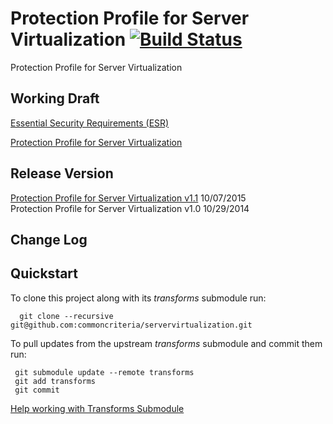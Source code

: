 Protection Profile for Server Virtualization [![Build Status](https://jenkins-criteria.rhcloud.com/buildStatus/icon?job=protection-profiles/servervirtualization)](https://jenkins-criteria.rhcloud.com/job/protection-profiles/job/servervirtualization/)
============

Protection Profile for Server Virtualization

## Working Draft
[Essential Security Requirements (ESR)](http://common-criteria.rhcloud.com/servervirtualization/output/servervirtualization-esr.html)

[Protection Profile for Server Virtualization](http://common-criteria.rhcloud.com/servervirtualization/output/servervirtualization-release.html)

## Release Version
[Protection Profile for Server Virtualization v1.1](https://www.niap-ccevs.org/pp/PP_SV_V1.1/) 10/07/2015
<br/>Protection Profile for Server Virtualization v1.0 10/29/2014

## Change Log

## Quickstart
To clone this project along with its _transforms_ submodule run:

````
  git clone --recursive git@github.com:commoncriteria/servervirtualization.git
````
To pull updates from the upstream _transforms_ submodule and commit them run:
````
 git submodule update --remote transforms
 git add transforms
 git commit
````

[Help working with Transforms Submodule](https://github.com/commoncriteria/transforms/wiki/Working-with-Transforms-as-a-Submodule)
